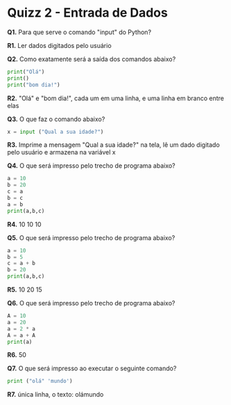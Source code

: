 # Quizz 2 - Entrada de Dados

**Q1.** Para que serve o comando "input" do Python?

**R1.** Ler dados digitados pelo usuário

**Q2.** Como exatamente será a saída dos comandos abaixo?

```python
print("Olá")
print()
print("bom dia!")
```

**R2.** "Olá" e "bom dia!", cada um em uma linha, e uma linha em branco entre elas

**Q3.** O que faz o comando abaixo? 

```python
x = input ("Qual a sua idade?")
```
**R3.** Imprime a mensagem "Qual a sua idade?" na tela, lê um dado digitado pelo usuário e armazena na variável x

**Q4.** O que será impresso pelo trecho de programa abaixo?

```python
a = 10
b = 20
c = a
b = c
a = b
print(a,b,c)
```

**R4.** 10 10 10

**Q5.** O que será impresso pelo trecho de programa abaixo?

```python
a = 10
b = 5
c = a + b
b = 20
print(a,b,c)
```

**R5.** 10 20 15

**Q6.** O que será impresso pelo trecho de programa abaixo? 

```python
A = 10
a = 20
a = 2 * a
A = a + A
print(a)
```

**R6.** 50

**Q7.** O que será impresso ao executar o seguinte comando? 

```python
print ("olá" 'mundo')
```

**R7.** única linha, o texto: olámundo



